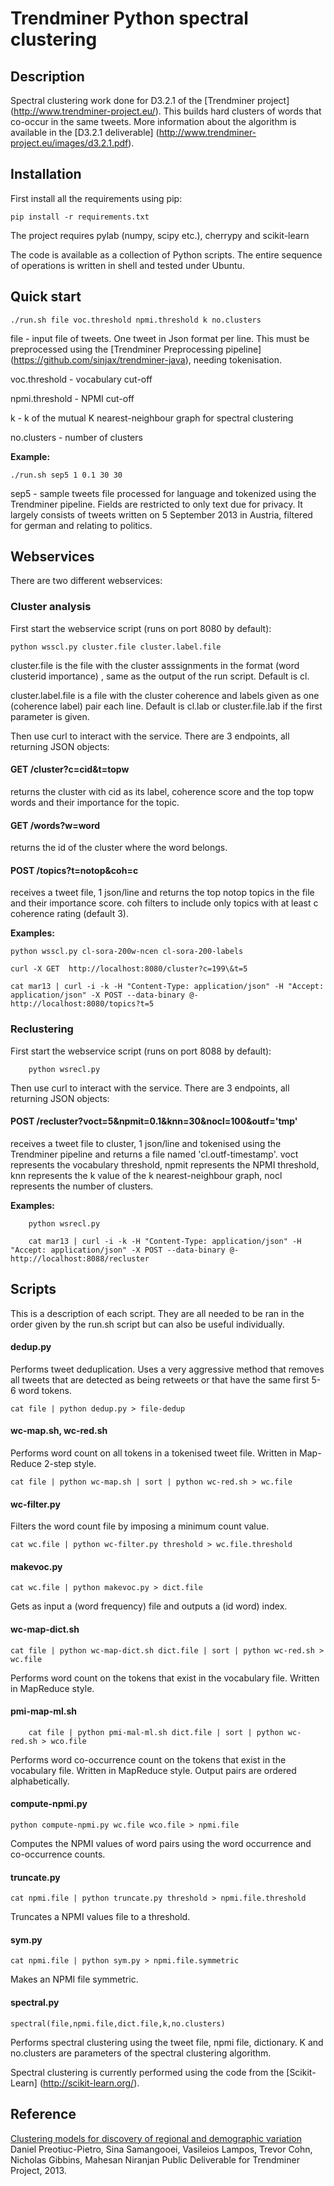 # Trendminer Python spectral clustering

## Description

Spectral clustering work done for D3.2.1 of the [Trendminer project] (http://www.trendminer-project.eu/). This builds hard clusters of words that co-occur in the same tweets. More information about the algorithm is available in the [D3.2.1 deliverable] (http://www.trendminer-project.eu/images/d3.2.1.pdf).

## Installation

First install all the requirements using pip:

	pip install -r requirements.txt

The project requires pylab (numpy, scipy etc.), cherrypy and scikit-learn

The code is available as a collection of Python scripts. The entire sequence of operations is written in shell and tested under Ubuntu.

## Quick start

	./run.sh file voc.threshold npmi.threshold k no.clusters

file - input file of tweets. One tweet in Json format per line.  This must be preprocessed using the [Trendminer Preprocessing pipeline] (https://github.com/sinjax/trendminer-java), needing tokenisation.

voc.threshold - vocabulary cut-off

npmi.threshold - NPMI cut-off

k - k of the mutual K nearest-neighbour graph for spectral clustering

no.clusters - number of clusters 

**Example:**
	
	./run.sh sep5 1 0.1 30 30

sep5 - sample tweets file processed for language and tokenized using the Trendminer pipeline. Fields are restricted to only text due for privacy. It largely consists of tweets written on 5 September 2013 in Austria, filtered for german and relating to politics.

## Webservices

There are two different webservices:

### Cluster analysis

First start the webservice script (runs on port 8080 by default):

	python wsscl.py cluster.file cluster.label.file

cluster.file is the file with the cluster asssignments in the format (word clusterid importance) , same as the output of the run script. Default is cl.

cluster.label.file is a file with the cluster coherence and labels given as one (coherence label) pair each line. Default is cl.lab or cluster.file.lab if the first parameter is given.

Then use curl to interact with the service. There are 3 endpoints, all returning JSON objects:

#### GET /cluster?c=cid&t=topw

returns the cluster with cid as its label, coherence score and the top topw words and their importance for the topic.

#### GET /words?w=word

returns the id of the cluster where the word belongs.

#### POST /topics?t=notop&coh=c

receives a tweet file, 1 json/line and returns the top notop topics in the file and their importance score. coh filters to include only topics with at least c coherence rating (default 3).

**Examples:**	

	python wsscl.py cl-sora-200w-ncen cl-sora-200-labels

	curl -X GET  http://localhost:8080/cluster?c=199\&t=5
	
	cat mar13 | curl -i -k -H "Content-Type: application/json" -H "Accept: application/json" -X POST --data-binary @- http://localhost:8080/topics?t=5

### Reclustering

First start the webservice script (runs on port 8088 by default):

        python wsrecl.py 

Then use curl to interact with the service. There are 3 endpoints, all returning JSON objects:

#### POST /recluster?voct=5\&npmit=0.1\&knn=30\&nocl=100\&outf='tmp'

receives a tweet file to cluster, 1 json/line and tokenised using the Trendminer pipeline and returns a file named 'cl.outf-timestamp'. voct represents the vocabulary threshold, npmit represents the NPMI threshold, knn represents the k value of the k nearest-neighbour graph, nocl represents the number of clusters.

**Examples:**

        python wsrecl.py

        cat mar13 | curl -i -k -H "Content-Type: application/json" -H "Accept: application/json" -X POST --data-binary @- http://localhost:8088/recluster

## Scripts

This is a description of each script. They are all needed to be ran in the order given by the run.sh script but can also be useful individually.

#### dedup.py

Performs tweet deduplication. Uses a very aggressive method that removes all tweets that are detected as being retweets or that have the same first 5-6 word tokens.

	cat file | python dedup.py > file-dedup

#### wc-map.sh, wc-red.sh

Performs word count on all tokens in a tokenised tweet file. Written in Map-Reduce 2-step style.

	cat file | python wc-map.sh | sort | python wc-red.sh > wc.file

#### wc-filter.py

Filters the word count file by imposing a minimum count value.

	cat wc.file | python wc-filter.py threshold > wc.file.threshold

#### makevoc.py

	cat wc.file | python makevoc.py > dict.file

Gets as input a (word frequency) file and outputs a (id word) index.

#### wc-map-dict.sh

	cat file | python wc-map-dict.sh dict.file | sort | python wc-red.sh > wc.file

Performs word count on the tokens that exist in the vocabulary file. Written in MapReduce style.

#### pmi-map-ml.sh

        cat file | python pmi-mal-ml.sh dict.file | sort | python wc-red.sh > wco.file

Performs word co-occurrence count on the tokens that exist in the vocabulary file. Written in MapReduce style. Output pairs are ordered alphabetically.

#### compute-npmi.py

	python compute-npmi.py wc.file wco.file > npmi.file

Computes the NPMI values of word pairs using the word occurrence and co-occurrence counts.

#### truncate.py

	cat npmi.file | python truncate.py threshold > npmi.file.threshold

Truncates a NPMI values file to a threshold.

#### sym.py

	cat npmi.file | python sym.py > npmi.file.symmetric

Makes an NPMI file symmetric.

#### spectral.py

	spectral(file,npmi.file,dict.file,k,no.clusters)

Performs spectral clustering using the tweet file, npmi file, dictionary.  K and no.clusters are parameters of the spectral clustering algorithm.

Spectral clustering is currently performed using the code from the [Scikit-Learn] (http://scikit-learn.org/).

## Reference

[Clustering models for discovery of regional and demographic variation](http://www.trendminer-project.eu/images/d3.2.1.pdf)
Daniel Preotiuc-Pietro, Sina Samangooei, Vasileios Lampos, Trevor Cohn, Nicholas Gibbins, Mahesan Niranjan
Public Deliverable for Trendminer Project, 2013.
